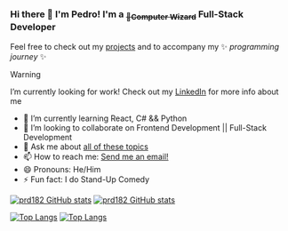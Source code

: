 ### Hi there 👋 I'm Pedro! I'm a <sub>~~:crystal_ball:Computer Wizard~~</sub> Full-Stack Developer

Feel free to check out my [projects](https://github.com/prd182?tab=repositories) and to accompany my  ✨ _programming journey_ ✨


> [!WARNING]
> I’m currently looking for work! Check out my [LinkedIn](https://www.linkedin.com/in/pedrorodriguesdias/) for more info about me


- 🌱 I’m currently learning React, C# && Python
- 👯 I’m looking to collaborate on Frontend Development || Full-Stack Development
- 💬 Ask me about [all of these topics](## "Java, JavaScript, SQL, HTML, CSS, ES6, Model-View-Controller (MVC), Java Database Connectivity (JDBC), REST APIs, Tomcat, Maven, SCRUM, Agile Methodologies, Testing, JUnit, Git, jQuery, Bootstrap (Framework), SOAP, Web Applications, Web Development, Object-Oriented Programming (OOP), Spring Framework, Spring MVC, C#, Python, React")
- 📫 How to reach me: [Send me an email!](mailto:pedro.dias.182@hotmail.com)
- 😄 Pronouns: He/Him
- ⚡ Fun fact: I do Stand-Up Comedy

[![prd182 GitHub stats](https://github-readme-stats.vercel.app/api?username=prd182&show_icons=true&hide_border=true&theme=slateorange#gh-dark-mode-only)](https://github.com/prd182/github-readme-stats#gh-dark-mode-only)
[![prd182 GitHub stats](https://github-readme-stats.vercel.app/api?username=prd182&show_icons=true&hide_border=true&theme=swift#gh-light-mode-only)](https://github.com/prd182/github-readme-stats#gh-light-mode-only)


[![Top Langs](https://github-readme-stats.vercel.app/api/top-langs/?username=prd182&show_icons=true&layout=compact&hide_border=true&theme=slateorange#gh-dark-mode-only)](https://github.com/prd182/github-readme-stats#gh-dark-mode-only)
[![Top Langs](https://github-readme-stats.vercel.app/api/top-langs/?username=prd182&show_icons=true&layout=compact&hide_border=true&theme=swift#gh-light-mode-only)](https://github.com/prd182/github-readme-stats#gh-light-mode-only)

